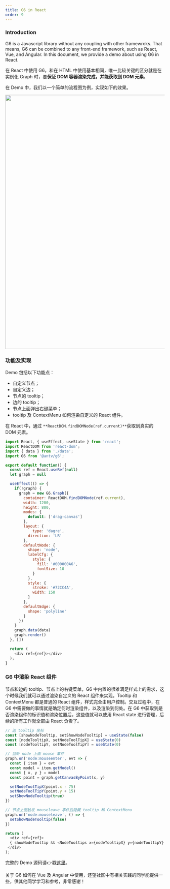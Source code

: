 ```yaml
---
title: G6 in React
order: 9
---
```


### Introduction
G6 is a Javascript library without any coupling with other framewroks. That means, G6 can be combined to any front-end framework, such as React, Vue, and Angular. In this document, we provide a demo about using G6 in React.

在 React 中使用 G6，和在 HTML 中使用基本相同，唯一比较关键的区分就是在实例化 Graph 时，要**保证 DOM 容器渲染完成，并能获取到 DOM 元素**。

在 Demo 中，我们以一个简单的流程图为例，实现如下的效果。

<img src='https://gw.alipayobjects.com/mdn/rms_f8c6a0/afts/img/A*L8pRS5HCPXUAAAAAAAAAAABkARQnAQ' width=800/>

### 功能及实现
Demo 包括以下功能点：

- 自定义节点；
- 自定义边；
- 节点的 tooltip；
- 边的 tooltip；
- 节点上面弹出右键菜单；
- tooltip 及 ContextMenu 如何渲染自定义的 React 组件。

在 React 中，通过 `**ReactDOM.findDOMNode(ref.current)**`获取到真实的 DOM 元素。

```javascript
import React, { useEffect, useState } from 'react';
import ReactDOM from 'react-dom';
import { data } from './data';
import G6 from '@antv/g6';

export default function() {
  const ref = React.useRef(null)
  let graph = null

  useEffect(() => {
    if(!graph) {
      graph = new G6.Graph({
        container: ReactDOM.findDOMNode(ref.current),
        width: 1200,
        height: 800,
        modes: {
          default: ['drag-canvas']
        },
        layout: {
        	type: 'dagre',
          direction: 'LR'
        },
        defaultNode: {
          shape: 'node',
          labelCfg: {
            style: {
              fill: '#000000A6',
              fontSize: 10
            }
          },
          style: {
            stroke: '#72CC4A',
            width: 150
          }
        },
        defaultEdge: {
          shape: 'polyline'
        }
      })
    }
    graph.data(data)
    graph.render()
  }, [])

  return (
    <div ref={ref}></div>
  );
}

```

### G6 中渲染 React 组件
节点和边的 tooltip、节点上的右键菜单，G6 中内置的很难满足样式上的需求，这个时候我们就可以通过渲染自定义的 React 组件来实现。Tooltip 和 ContextMenu 都是普通的 React 组件，样式完全由用户控制。交互过程中，在 G6 中需要做的事情就是确定何时渲染组件，以及渲染到何处。在 G6 中获取到是否渲染组件的标识值和渲染位置后，这些值就可以使用 React state 进行管理，后续的所有工作就全部由 React 负责了。

```javascript
// 边 tooltip 坐标
const [showNodeTooltip, setShowNodeTooltip] = useState(false)
const [nodeTooltipX, setNodeToolTipX] = useState(0)
const [nodeTooltipY, setNodeToolTipY] = useState(0)

// 监听 node 上面 mouse 事件
graph.on('node:mouseenter', evt => {
  const { item } = evt
  const model = item.getModel()
  const { x, y } = model
  const point = graph.getCanvasByPoint(x, y)

  setNodeToolTipX(point.x - 75)
  setNodeToolTipY(point.y + 15)
  setShowNodeTooltip(true)
})

// 节点上面触发 mouseleave 事件后隐藏 tooltip 和 ContextMenu
graph.on('node:mouseleave', () => {
  setShowNodeTooltip(false)
})

return (
  <div ref={ref}>
  { showNodeTooltip && <NodeTooltips x={nodeTooltipX} y={nodeTooltipY} /> }
 </div>
);
```

完整的 Demo 源码请👉戳[这里](https://github.com/baizn/g6-in-react)。

关于 G6 如何在 Vue 及 Angular 中使用，还望社区中有相关实践的同学能提供一些，供其他同学学习和参考，非常感谢！
